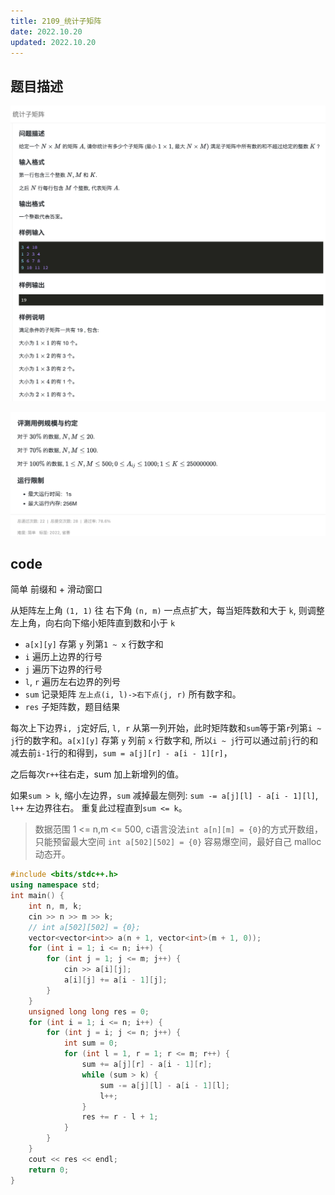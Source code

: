 ```yaml
---
title: 2109_统计子矩阵
date: 2022.10.20
updated: 2022.10.20
---
```


## 题目描述


[![题目描述](img/2109_统计子矩阵.1.png)](https://www.lanqiao.cn/problems/2109/learning/)

[![题目描述](img/2109_统计子矩阵.2.png)](https://www.lanqiao.cn/problems/2109/learning/)


## code

简单 前缀和 + 滑动窗口

从矩阵左上角 `(1, 1)` 往 右下角 `(n, m)` 一点点扩大，每当矩阵数和大于 `k`, 则调整左上角，向右向下缩小矩阵直到数和小于 `k`

- `a[x][y]` 存第 `y` 列第`1 ~ x` 行数字和
- `i` 遍历上边界的行号
- `j` 遍历下边界的行号
- `l`, `r` 遍历左右边界的列号
- `sum` 记录矩阵 `左上点(i, l)->右下点(j, r)` 所有数字和。
- `res` 子矩阵数，题目结果

每次上下边界`i, j`定好后, `l, r` 从第一列开始，此时矩阵数和`sum`等于第`r`列第`i ~ j`行的数字和。`a[x][y]` 存第 `y` 列前 `x` 行数字和, 所以`i ~ j`行可以通过前`j`行的和减去前`i-1`行的和得到，`sum = a[j][r] - a[i - 1][r]`，

之后每次`r++`往右走，sum 加上新增列的值。

如果`sum > k`, 缩小左边界，`sum` 减掉最左侧列: `sum -= a[j][l] - a[i - 1][l]`, `l++` 左边界往右。 重复此过程直到`sum <= k`。

> 数据范围 1 <= n,m <= 500, c语言没法`int a[n][m] = {0}`的方式开数组，只能预留最大空间 `int a[502][502] = {0}` 容易爆空间，最好自己 malloc 动态开。

```cpp
#include <bits/stdc++.h>
using namespace std;
int main() {
    int n, m, k;
    cin >> n >> m >> k;
    // int a[502][502] = {0};
    vector<vector<int>> a(n + 1, vector<int>(m + 1, 0));
    for (int i = 1; i <= n; i++) {
        for (int j = 1; j <= m; j++) {
            cin >> a[i][j];
            a[i][j] += a[i - 1][j];
        }
    }
    unsigned long long res = 0;
    for (int i = 1; i <= n; i++) {
        for (int j = i; j <= n; j++) {
            int sum = 0;
            for (int l = 1, r = 1; r <= m; r++) {
                sum += a[j][r] - a[i - 1][r];
                while (sum > k) {
                    sum -= a[j][l] - a[i - 1][l];
                    l++;
                } 
                res += r - l + 1;
            }
        }
    }
    cout << res << endl;
    return 0;
}
```